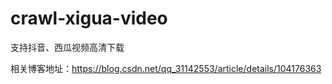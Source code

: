 # crawl-xigua-video

支持抖音、西瓜视频高清下载

相关博客地址：https://blog.csdn.net/qq_31142553/article/details/104176363
